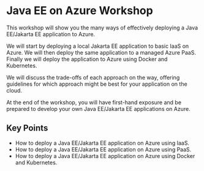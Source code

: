 # Java EE on Azure Workshop

This workshop will show you the many ways of effectively deploying a Java EE/Jakarta EE application to Azure. 

We will start by deploying a local Jakarta EE application to basic IaaS on Azure. We will then deploy the same application to a managed Azure PaaS. Finally we will deploy the application to Azure using Docker and Kubernetes.

We will discuss the trade-offs of each approach on the way, offering guidelines for which approach might be best for 
your application on the cloud.

At the end of the workshop, you will have first-hand exposure and be prepared to develop your own Java EE/Jakarta EE applications on Azure.

## Key Points
* How to deploy a Java EE/Jakarta EE application on Azure using IaaS.
* How to deploy a Java EE/Jakarta EE application on Azure using PaaS.
* How to deploy a Java EE/Jakarta EE application on Azure using Docker and Kubernetes.

